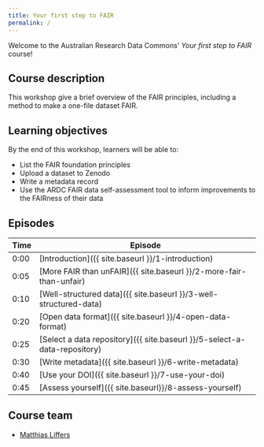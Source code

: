 ```yaml
---
title: Your first step to FAIR
permalink: /
---
```


Welcome to the Australian Research Data Commons' *Your first step to FAIR* course!

## Course description

This workshop give a brief overview of the FAIR principles, including a method to make a one-file dataset FAIR.

## Learning objectives

By the end of this workshop, learners will be able to:

* List the FAIR foundation principles
* Upload a dataset to Zenodo
* Write a metadata record
* Use the ARDC FAIR data self-assessment tool to inform improvements to the FAIRness of their data

## Episodes

| Time | Episode |
| --- | --- |
| 0:00 | [Introduction]({{ site.baseurl }}/1-introduction) |
| 0:05 | [More FAIR than unFAIR]({{ site.baseurl }}/2-more-fair-than-unfair) |
| 0:10 | [Well-structured data]({{ site.baseurl }}/3-well-structured-data) |
| 0:20 | [Open data format]({{ site.baseurl }}/4-open-data-format) |
| 0:25 | [Select a data repository]({{ site.baseurl }}/5-select-a-data-repository) |
| 0:30 | [Write metadata]({{ site.baseurl }}/6-write-metadata) |
| 0:40 | [Use your DOI]({{ site.baseurl }}/7-use-your-doi) |
| 0:45 | [Assess yourself]({{ site.baseurl}}/8-assess-yourself) |

## Course team

* [Matthias Liffers](https://orcid.org/0000-0002-3639-2080)
